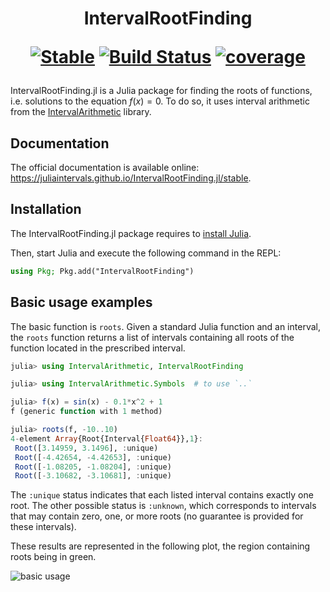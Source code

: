 <h1 align="center">
IntervalRootFinding

[![Stable](https://img.shields.io/badge/docs-stable-blue.svg)](https://juliaintervals.github.io/IntervalRootFinding.jl/stable)
[![Build Status](https://github.com/JuliaIntervals/IntervalRootFinding.jl/workflows/CI/badge.svg)](https://github.com/JuliaIntervals/IntervalRootFinding.jl/actions/workflows/CI.yml)
[![coverage](https://codecov.io/gh/JuliaIntervals/IntervalRootFinding.jl/branch/master/graph/badge.svg)](https://codecov.io/gh/JuliaIntervals/IntervalRootFinding.jl)
</h1>

IntervalRootFinding.jl is a Julia package for finding the roots of functions, i.e. solutions to the equation $f(x) = 0$.
To do so, it uses interval arithmetic from the [IntervalArithmetic](https://github.com/JuliaIntervals/IntervalArithmetic.jl) library.

## Documentation

The official documentation is available online: https://juliaintervals.github.io/IntervalRootFinding.jl/stable.

## Installation

The IntervalRootFinding.jl package requires to [install Julia](https://julialang.org/downloads/).

Then, start Julia and execute the following command in the REPL:

```julia
using Pkg; Pkg.add("IntervalRootFinding")
```

## Basic usage examples

The basic function is `roots`. Given a standard Julia function and an interval, the `roots` function returns a list of intervals containing all roots of the function located in the prescribed interval.

```julia
julia> using IntervalArithmetic, IntervalRootFinding

julia> using IntervalArithmetic.Symbols  # to use `..`

julia> f(x) = sin(x) - 0.1*x^2 + 1
f (generic function with 1 method)

julia> roots(f, -10..10)
4-element Array{Root{Interval{Float64}},1}:
 Root([3.14959, 3.1496], :unique)
 Root([-4.42654, -4.42653], :unique)
 Root([-1.08205, -1.08204], :unique)
 Root([-3.10682, -3.10681], :unique)
```

The `:unique` status indicates that each listed interval contains exactly one root. The other possible status is `:unknown`, which corresponds to intervals that may contain zero, one, or more roots (no guarantee is provided for these intervals).

These results are represented in the following plot, the region containing roots being in green.

![basic usage](docs/src/basic_usage.png)
